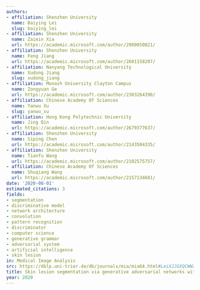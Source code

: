 ```yaml
---
authors:
- affiliation: Shenzhen University
  name: Baiying Lei
  slug: baiying_lei
- affiliation: Shenzhen University
  name: Zaimin Xia
  url: https://academic.microsoft.com/author/2980050821/
- affiliation: Shenzhen University
  name: Feng Jiang
  url: https://academic.microsoft.com/author/2601158207/
- affiliation: Nanyang Technological University
  name: Xudong Jiang
  slug: xudong_jiang
- affiliation: Monash University Clayton Campus
  name: Zongyuan Ge
  url: https://academic.microsoft.com/author/2303264390/
- affiliation: Chinese Academy Of Sciences
  name: Yanwu Xu
  slug: yanwu_xu
- affiliation: Hong Kong Polytechnic University
  name: Jing Qin
  url: https://academic.microsoft.com/author/2679377637/
- affiliation: Shenzhen University
  name: Siping Chen
  url: https://academic.microsoft.com/author/2143504335/
- affiliation: Shenzhen University
  name: Tianfu Wang
  url: https://academic.microsoft.com/author/2102575757/
- affiliation: Chinese Academy Of Sciences
  name: Shuqiang Wang
  url: https://academic.microsoft.com/author/2157134601/
date: '2020-08-01'
estimated_citations: 3
fields:
- segmentation
- discriminative model
- network architecture
- convolution
- pattern recognition
- discriminator
- computer science
- generative grammar
- adversarial system
- artificial intelligence
- skin lesion
in: Medical Image Analysis
src: https://dblp.uni-trier.de/db/journals/mia/mia64.html#LeiXJJGXQCWW20
title: Skin lesion segmentation via generative adversarial networks with dual discriminators.
year: 2020
---
```

